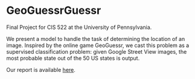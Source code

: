 # GeoGuessrGuessr
Final Project for CIS 522 at the University of Pennsylvania.

We present a model to handle the task of determining the location of an image. Inspired by the online game GeoGuessr, we cast this problem as a supervised classification problem: given Google Street View images, the most probable state out of the 50 US states is output. 

Our report is available [here](https://drive.google.com/file/d/1bUFx5G4ZQMqf2BU8EGYNmN7kY5wz0-pb/view?usp=sharing).
